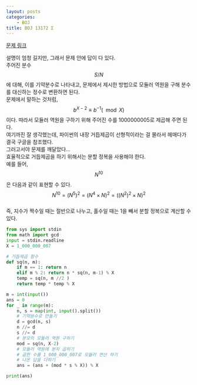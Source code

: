 ```yaml
---
layout: posts
categories:
    - BOJ
title: BOJ 13172 Σ
---
```


[문제 링크](https://www.acmicpc.net/problem/13172)

설명이 엄청 길지만, 그래서 문제 안에 답이 다 있다.  
주어진 분수 $$S/N$$에 대해, 이를 기약분수로 나타내고, 문제에서 제시한 방법으로 모듈러 역원을 구해 분수를 대신하는 정수로 변환하면 된다.  
문제에서 말하는 것처럼, $$b^{X - 2} \equiv b^{-1} (\mod X)$$이다. 따라서 모듈러 역원을 구하기 위해 주어진 수를 $1000000005$로 제곱해 주면 된다.  
여기까진 잘 생각했는데, 파이썬의 내장 거듭제곱이 선형적이라는 걸 몰라서 헤매다가 결국 구글을 참조했다.  
그러고서야 문제를 깨달았다...  
효율적으로 거듭제곱을 하기 위해서는 분할 정복을 사용해야 한다.  
예를 들어, $$N^{10}$$은 다음과 같이 표현할 수 있다.  
$$N^{10} = (N^5)^2 = (N^4 \times N)^2 = ((N^2)^2 \times N)^2$$  
즉, 지수가 짝수일 때는 절반으로 나누고, 홀수일 때는 1을 빼서 분할 정복으로 계산할 수 있다.

```python
from sys import stdin
from math import gcd
input = stdin.readline
X = 1_000_000_007

# 거듭제곱 함수
def sq(n, m):
    if m == 1: return n
    elif m % 2: return n * sq(n, m-1) % X
    temp = sq(n, m //2 )
    return temp * temp % X

m = int(input())
ans = 0
for _ in range(m):
    n, s = map(int, input().split())
    # 기약분수로 만들기
    d = gcd(n, s)
    n //= d
    s //= d
    # 분모의 모듈러 역원 구하기
    mod = sq(n, X-2)
    # 모듈러 역원에 분자 곱하기
    # 곱한 수를 1_000_000_007로 모듈러 연산 하기
    # 나온 답을 더하기
    ans = (ans + (mod * s % X)) % X

print(ans)
```
